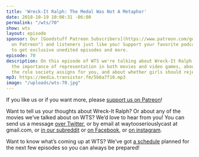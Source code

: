 ```yaml
---
title: 'Wreck-It Ralph: The Medal Was Not A Metaphor'
date: 2018-10-19 10:08:31 -06:00
permalink: "/wts/70"
show: wts
layout: episode
sponsor: Our [Goodstuff Patreon Subscribers](https://www.patreon.com/goodstuff "Goodstuff
  on Patreon") and listeners just like you! Support your favorite podcasts directly
  to get exclusive unedited episodes and more.
episode: 70
description: On this episode of WTS we're talking about Wreck-It Ralph. We talk about
  the importance of representation in both movies and video games, about accepting
  the role society assigns for you, and about whether girls should reject being princesses.
mp3: https://media.transistor.fm/5b6a7f10.mp3
image: "/uploads/wts-70.jpg"
---
```


If you like us or if you want more, please [support us on Patreon](https://www.patreon.com/clockworkscast)!

Want to tell us your thoughts about Wreck-It Ralph? Or about any of the movies we’ve talked about on WTS? We’d love to hear from you! You can send us a message [over Twitter](http://www.twitter.com/wtscast), or by email at waytooseriouslycast at gmail.com, or [in our subreddit](https://www.reddit.com/r/Goodstuff_fm/) or [on Facebook](http://www.facebook.com/wtscast), or [on instagram](https://www.instagram.com/waytooseriously/).

Want to know what’s coming up at WTS? We’ve got [a schedule](https://docs.google.com/document/d/1f6fvTgbzQOCUD_potL6mWClmSC3D2cOBgKz36OwSC68) planned for the next few episodes so you can always be prepared!
